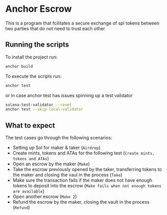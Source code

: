 # Anchor Escrow

This is a program that fcilitates a secure exchange of spl tokens between two parties that do not need to trust each other

## Running the scripts

To install the project run:

```bash
anchor build
```

To execute the scripts run:

```bash
anchor test
```

or in case anchor test has issues spinning up a test validator

```bash
solana-test-validator --reset
anchor test --skip-local-validator
```

## What to expect
The test cases go through the following scenarios:
- Setting up Sol for maker & taker (`Airdrop`)
- Create mints, tokens and ATAs for the following test (`Create mints, tokens and ATAs`)
- Open an escrow by the maker (`Make`)
- Take the escrow previously opened by the taker, transferring tokens to the maker and closing the vaul in the process (`Take`)
- Make sure the transaction fails if the maker does not have enough tokens to deposit into the escrow (`Make fails when not enough tokens are available`)
- Open another escrow (`Make 2`)
- Refund the escrow by the maker, closing the vault in the process (`Refund`)
